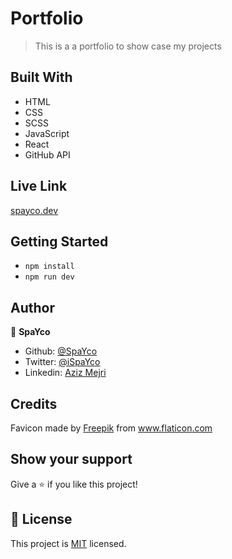 # Portfolio

> This is a a portfolio to show case my projects

<!-- TODO: -->
<!-- ![screenshot](./screenshot.png) -->

## Built With

- HTML
- CSS
- SCSS
- JavaScript
- React
- GitHub API

## Live Link

[spayco.dev](https://spayco.dev/)


## Getting Started

- `npm install`
- `npm run dev`

## Author

👤 **SpaYco**

- Github: [@SpaYco](https://github.com/SpaYco)
- Twitter: [@iSpaYco](https://twitter.com/iSpaYco)
- Linkedin: [Aziz Mejri](https://linkedin.com/in/spayco)

## Credits

Favicon made by <a href="https://www.flaticon.com/authors/freepik" title="Freepik">Freepik</a> from <a href="https://www.flaticon.com/" title="Flaticon">www.flaticon.com</a>

## Show your support

Give a ⭐️ if you like this project!

## 📝 License

This project is [MIT](lic.url) licensed.
